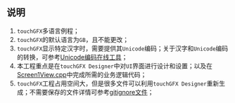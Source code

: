 ## 说明
1. `touchGFX`多语言例程；
2. `touchGFX`的默认语言为`GB`，且不能更改；
3. `touchGFX`显示特定汉字时，需要提供其`Unicode`编码；关于汉字和`Unicode`编码的转换，可参考[Unicode编码在线工具](https://tool.chinaz.com/tools/unicode.aspx)；
4. 本工程重点是在`touchGFX Designer`中对`UI`界面进行设计和设置；以及在[Screen1View.cpp](./gui/src/screen1_screen/Screen1View.cpp)中完成所需的业务逻辑代码；
5. `touchGFX`工程占用空间大，但是很多文件可以利用`touchGFX Designer`重新生成；不需要保存的文件详情可参考[gitignore文件](.gitignore)；
